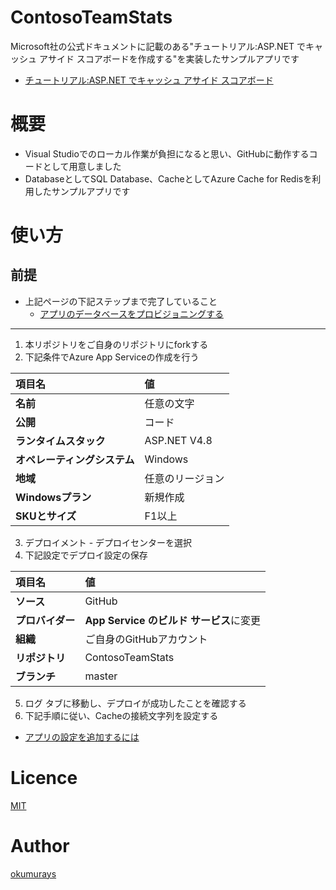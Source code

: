 # ContosoTeamStats
Microsoft社の公式ドキュメントに記載のある"チュートリアル:ASP.NET でキャッシュ アサイド スコアボードを作成する"を実装したサンプルアプリです  
- [チュートリアル:ASP.NET でキャッシュ アサイド スコアボード](https://docs.microsoft.com/ja-jp/azure/azure-cache-for-redis/cache-web-app-cache-aside-leaderboard "チュートリアル:ASP.NET でキャッシュ アサイド スコアボード")

# 概要
- Visual Studioでのローカル作業が負担になると思い、GitHubに動作するコードとして用意しました
- DatabaseとしてSQL Database、CacheとしてAzure Cache for Redisを利用したサンプルアプリです

# 使い方
## 前提
- 上記ページの下記ステップまで完了していること
  - [アプリのデータベースをプロビジョニングする](https://docs.microsoft.com/ja-jp/azure/azure-cache-for-redis/cache-web-app-cache-aside-leaderboard#provision-a-database-for-the-app "アプリのデータベースをプロビジョニングする")
---
1. 本リポジトリをご自身のリポジトリにforkする
1. 下記条件でAzure App Serviceの作成を行う

|項目名|値|
|:--|:--|
|**名前**|任意の文字|
|**公開**|コード|
|**ランタイムスタック**|ASP.NET V4.8|
|**オペレーティングシステム**|Windows|
|**地域**|任意のリージョン|
|**Windowsプラン**|新規作成|
|**SKUとサイズ**|F1以上|

3. デプロイメント - デプロイセンターを選択
4. 下記設定でデプロイ設定の保存

|項目名|値|
|:--|:--|
|**ソース**|GitHub|
|**プロバイダー**|**App Service のビルド サービス**に変更|
|**組織**|ご自身のGitHubアカウント|
|**リポジトリ**|ContosoTeamStats|
|**ブランチ**|master|

5. ログ タブに移動し、デプロイが成功したことを確認する
6. 下記手順に従い、Cacheの接続文字列を設定する
- [アプリの設定を追加するには](https://docs.microsoft.com/ja-jp/azure/azure-cache-for-redis/cache-web-app-howto#to-add-the-app-setting "アプリの設定を追加するには")

# Licence

[MIT](https://github.com/okumurays/ContosoTeamStats/master/LICENCE)

# Author

[okumurays](https://github.com/okumurays)


